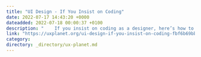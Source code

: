 ```yaml
---
title: "UI Design - If You Insist on Coding"
date: 2022-07-17 14:43:20 +0000
dateadded: 2022-07-18 00:00:37 +0100
description: "    If you insist on coding as a designer, here’s how to learn to do it properly, and EXACTLY when you need to hand it off to an actual…  Continue reading on UX Planet »  "
link: "https://uxplanet.org/ui-design-if-you-insist-on-coding-fbf6b69bb6eb?source=rss----819cc2aaeee0---4"
category:
directory: _directory/ux-planet.md
---
```

